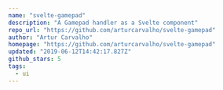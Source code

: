 ```yaml
---
name: "svelte-gamepad"
description: "A Gamepad handler as a Svelte component"
repo_url: "https://github.com/arturcarvalho/svelte-gamepad"
author: "Artur Carvalho"
homepage: "https://github.com/arturcarvalho/svelte-gamepad"
updated: "2019-06-12T14:42:17.827Z"
github_stars: 5
tags: 
  - ui
---
```

